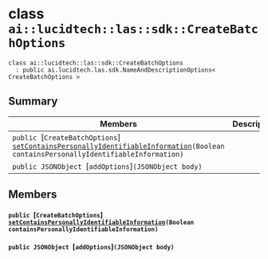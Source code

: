 # class `ai::lucidtech::las::sdk::CreateBatchOptions` 

```
class ai::lucidtech::las::sdk::CreateBatchOptions
  : public ai.lucidtech.las.sdk.NameAndDescriptionOptions< CreateBatchOptions >
```  

## Summary

 Members                        | Descriptions                                
--------------------------------|---------------------------------------------
`public `[`CreateBatchOptions`] [`setContainsPersonallyIdentifiableInformation`](#classai_1_1lucidtech_1_1las_1_1sdk_1_1_create_batch_options_1a0db395dc2d449ea24505793eb14b7945)`(Boolean containsPersonallyIdentifiableInformation)` | 
`public JSONObject `[`addOptions`]`(JSONObject body)` | 

## Members

#### `public `[`CreateBatchOptions`] [`setContainsPersonallyIdentifiableInformation`](#classai_1_1lucidtech_1_1las_1_1sdk_1_1_create_batch_options_1a0db395dc2d449ea24505793eb14b7945)`(Boolean containsPersonallyIdentifiableInformation)` 

#### `public JSONObject `[`addOptions`]`(JSONObject body)` 

